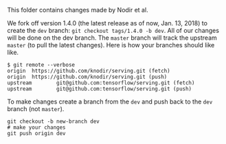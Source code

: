 This folder contains changes made by Nodir et al.

We fork off version 1.4.0 (the latest release as of now, Jan. 13, 2018) to create the `dev` branch:
`git checkout tags/1.4.0 -b dev`. All of our changes will be done on the dev branch.
The `master` branch will track the upstream `master` (to pull the latest changes).
Here is how your branches should like like.
```
$ git remote --verbose
origin  https://github.com/knodir/serving.git (fetch)
origin  https://github.com/knodir/serving.git (push)
upstream        git@github.com:tensorflow/serving.git (fetch)
upstream        git@github.com:tensorflow/serving.git (push)
```

To make changes create a branch from the `dev` and push back to the `dev` branch (not `master`).
```
git checkout -b new-branch dev
# make your changes
git push origin dev
```
